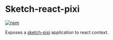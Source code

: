 # Sketch-react-pixi

[![npm](https://img.shields.io/npm/v/sketch-react-pixi.svg?style=flat)](https://www.npmjs.com/package/sketch-react-pixi)

Exposes a [sketch-pixi](https://github.com/mattstyles/sketch-pixi-app) application to react context.

